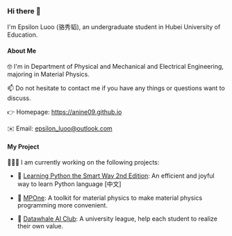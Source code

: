 ### Hi there 👋

I'm Epsilon Luoo (骆秀韬), an undergraduate student in Hubei University of Education.

#### About Me

🤓 I'm in Department of Physical and Mechanical and Electrical Engineering, majoring in Material Physics.

📫 Do not hesitate to contact me if you have any things or questions want to discuss.

👉 Homepage: <https://anine09.github.io>

✉️ Email: epsilon_luoo@outlook.com

#### My Project
🧑🏽‍💻 I am currently working on the following projects:

- 📖 [Learning Python the Smart Way 2nd Edition](https://datawhalechina.github.io/learn-python-the-smart-way-v2/): An efficient and joyful way to learn Python language [中文]

- 🚀 [MPOne](https://github.com/anine09/MPOne): A toolkit for material physics to make material physics programming more convenient.

- 🏫 [Datawhale AI Club](https://datawhalechina.github.io/ai-club/): A university league, help each student to realize their own value.
